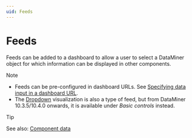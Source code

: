 ```yaml
---
uid: Feeds
---
```


# Feeds

Feeds can be added to a dashboard to allow a user to select a DataMiner object for which information can be displayed in other components.

> [!NOTE]
>
> - Feeds can be pre-configured in dashboard URLs. See [Specifying data input in a dashboard URL](xref:Specifying_data_input_in_a_dashboard_URL).
> - The [Dropdown](xref:DashboardDropdown) visualization is also a type of feed, but from DataMiner 10.3.5/10.4.0 onwards<!--  RN 35902 -->, it is available under *Basic controls* instead.

> [!TIP]
> See also: [Component data](xref:Component_Data)
